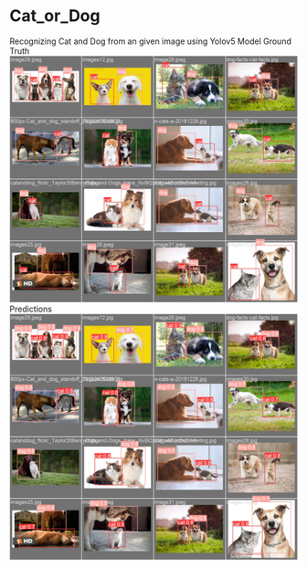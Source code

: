# Cat_or_Dog
Recognizing Cat and Dog from an given image using Yolov5 Model
Ground Truth
<br>
<img src="val_batch0_labels.jpg" width=""/>
<br>
Predictions
<img src="val_batch0_pred.jpg" width=""/>
